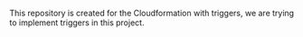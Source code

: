 This repository is created for the Cloudformation with triggers, we are trying to implement triggers in this project. 
